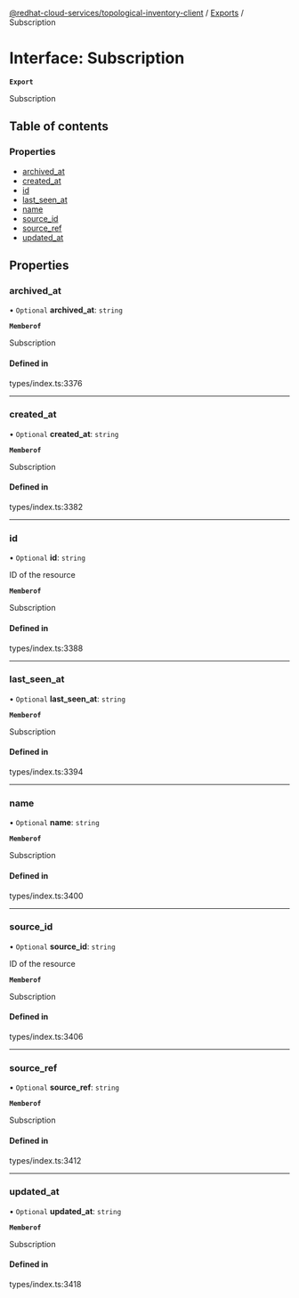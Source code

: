 [@redhat-cloud-services/topological-inventory-client](../README.md) / [Exports](../modules.md) / Subscription

# Interface: Subscription

**`Export`**

Subscription

## Table of contents

### Properties

- [archived\_at](Subscription.md#archived_at)
- [created\_at](Subscription.md#created_at)
- [id](Subscription.md#id)
- [last\_seen\_at](Subscription.md#last_seen_at)
- [name](Subscription.md#name)
- [source\_id](Subscription.md#source_id)
- [source\_ref](Subscription.md#source_ref)
- [updated\_at](Subscription.md#updated_at)

## Properties

### archived\_at

• `Optional` **archived\_at**: `string`

**`Memberof`**

Subscription

#### Defined in

types/index.ts:3376

___

### created\_at

• `Optional` **created\_at**: `string`

**`Memberof`**

Subscription

#### Defined in

types/index.ts:3382

___

### id

• `Optional` **id**: `string`

ID of the resource

**`Memberof`**

Subscription

#### Defined in

types/index.ts:3388

___

### last\_seen\_at

• `Optional` **last\_seen\_at**: `string`

**`Memberof`**

Subscription

#### Defined in

types/index.ts:3394

___

### name

• `Optional` **name**: `string`

**`Memberof`**

Subscription

#### Defined in

types/index.ts:3400

___

### source\_id

• `Optional` **source\_id**: `string`

ID of the resource

**`Memberof`**

Subscription

#### Defined in

types/index.ts:3406

___

### source\_ref

• `Optional` **source\_ref**: `string`

**`Memberof`**

Subscription

#### Defined in

types/index.ts:3412

___

### updated\_at

• `Optional` **updated\_at**: `string`

**`Memberof`**

Subscription

#### Defined in

types/index.ts:3418
